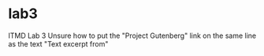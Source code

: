 # lab3
 ITMD Lab 3
Unsure how to put the "Project Gutenberg" link on the same line as the text "Text excerpt from"
